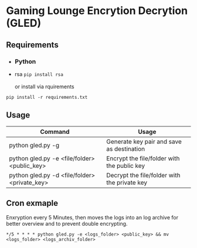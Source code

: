 # Gaming Lounge Encrytion Decrytion (GLED)

## Requirements

- ### Python
- rsa `pip install rsa`<br><br>
  or install via rquirements

```
pip install -r requirements.txt
```

## Usage

| Command                                       | Usage                                        |
| --------------------------------------------- | -------------------------------------------- |
| python gled.py -g <destination>               | Generate key pair and save as destination    |
| python gled.py -e <file/folder> <public_key>  | Encrypt the file/folder with the public key  |
| python gled.py -d <file/folder> <private_key> | Decrypt the file/folder with the private key |

## Cron exmaple

Enxryption every 5 Minutes, then moves the logs into an log archive for better overview and to prevent double encrypting.

```
*/5 * * * * python gled.py -e <logs_folder> <public_key> && mv <logs_folder> <logs_archiv_folder>
```
